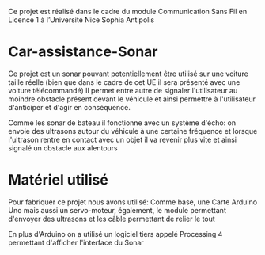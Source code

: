 Ce projet est réalisé dans le cadre du module Communication Sans Fil en Licence 1 à l’Université
Nice Sophia Antipolis


# Car-assistance-Sonar

Ce projet est un sonar pouvant potentiellement être utilisé sur une voiture taille réelle (bien que dans le cadre de cet UE il sera présenté avec une voiture télécommandé)
Il permet entre autre de signaler l'utilisateur au moindre obstacle présent devant le véhicule et ainsi permettre à l'utilisateur d'anticiper et d'agir en conséquence.

Comme les sonar de bateau il fonctionne avec un système d'écho: on envoie des ultrasons autour du véhicule à une certaine fréquence et lorsque l'ultrason rentre en contact avec un objet il va revenir plus vite et ainsi signalé un obstacle aux alentours 

# Matériel utilisé

Pour fabriquer ce projet nous avons utilisé: Comme base, une Carte Arduino Uno mais aussi un servo-moteur, également, le module permettant d'envoyer des ultrasons et les câble permettant de relier le tout 

En plus d'Arduino on a utilisé un logiciel tiers appelé Processing 4 permettant d'afficher l'interface du Sonar 
